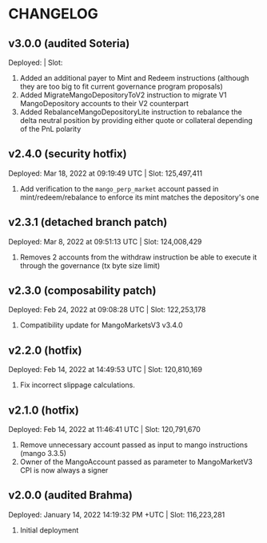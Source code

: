 # CHANGELOG

## v3.0.0 (audited Soteria)

Deployed: | Slot:

1. Added an additional payer to Mint and Redeem instructions (although they are too big to fit current governance program proposals)
2. Added MigrateMangoDepositoryToV2 instruction to migrate V1 MangoDepository accounts to their V2 counterpart
3. Added RebalanceMangoDepositoryLite instruction to rebalance the delta neutral position by providing either quote or collateral depending of the PnL polarity

## v2.4.0 (security hotfix)

Deployed: Mar 18, 2022 at 09:19:49 UTC | Slot: 125,497,411

1. Add verification to the `mango_perp_market` account passed in mint/redeem/rebalance to enforce its mint matches the depository's one

## v2.3.1 (detached branch patch)

Deployed: Mar 8, 2022 at 09:51:13 UTC | Slot: 124,008,429

1. Removes 2 accounts from the withdraw instruction be able to execute it through the governance (tx byte size limit)

## v2.3.0 (composability patch)

Deployed: Feb 24, 2022 at 09:08:28 UTC | Slot: 122,253,178

1. Compatibility update for MangoMarketsV3 v3.4.0

## v2.2.0 (hotfix)

Deployed: Feb 14, 2022 at 14:49:53 UTC | Slot: 120,810,169

1. Fix incorrect slippage calculations.

## v2.1.0 (hotfix)

Deployed: Feb 14, 2022 at 11:46:41 UTC | Slot: 120,791,670

1. Remove unnecessary account passed as input to mango instructions (mango 3.3.5)
2. Owner of the MangoAccount passed as parameter to MangoMarketV3 CPI is now always a signer

## v2.0.0 (audited Brahma)

Deployed: January 14, 2022 14:19:32 PM +UTC | Slot: 116,223,281

1. Initial deployment

